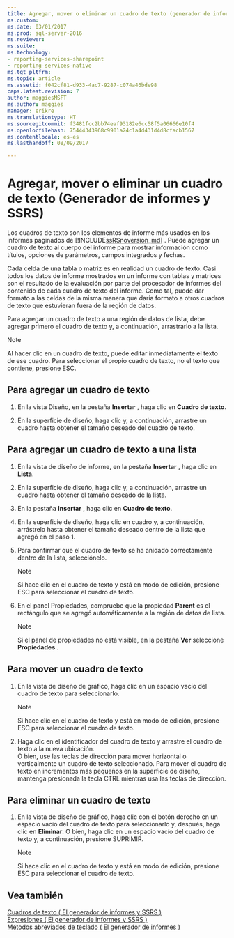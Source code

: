 ```yaml
---
title: Agregar, mover o eliminar un cuadro de texto (generador de informes y SSRS) | Documentos de Microsoft
ms.custom: 
ms.date: 03/01/2017
ms.prod: sql-server-2016
ms.reviewer: 
ms.suite: 
ms.technology:
- reporting-services-sharepoint
- reporting-services-native
ms.tgt_pltfrm: 
ms.topic: article
ms.assetid: f042cf81-d933-4ac7-9287-c074a46bde98
caps.latest.revision: 7
author: maggiesMSFT
ms.author: maggies
manager: erikre
ms.translationtype: HT
ms.sourcegitcommit: f3481fcc2bb74eaf93182e6cc58f5a06666e10f4
ms.openlocfilehash: 75444343968c9901a24c1a4d431d4d8cfacb1567
ms.contentlocale: es-es
ms.lasthandoff: 08/09/2017

---
```

# <a name="add-move-or-delete-a-text-box-report-builder-and-ssrs"></a>Agregar, mover o eliminar un cuadro de texto (Generador de informes y SSRS)
  Los cuadros de texto son los elementos de informe más usados en los informes paginados de [!INCLUDE[ssRSnoversion_md](../../includes/ssrsnoversion-md.md)] . Puede agregar un cuadro de texto al cuerpo del informe para mostrar información como títulos, opciones de parámetros, campos integrados y fechas.  
  
 Cada celda de una tabla o matriz es en realidad un cuadro de texto. Casi todos los datos de informe mostrados en un informe con tablas y matrices son el resultado de la evaluación por parte del procesador de informes del contenido de cada cuadro de texto del informe. Como tal, puede dar formato a las celdas de la misma manera que daría formato a otros cuadros de texto que estuvieran fuera de la región de datos.  
  
 Para agregar un cuadro de texto a una región de datos de lista, debe agregar primero el cuadro de texto y, a continuación, arrastrarlo a la lista.  
  
> [!NOTE]  
>  Al hacer clic en un cuadro de texto, puede editar inmediatamente el texto de ese cuadro. Para seleccionar el propio cuadro de texto, no el texto que contiene, presione ESC.  
  
## <a name="to-add-a-text-box"></a>Para agregar un cuadro de texto  
  
1.  En la vista Diseño, en la pestaña **Insertar** , haga clic en **Cuadro de texto**.  
  
2.  En la superficie de diseño, haga clic y, a continuación, arrastre un cuadro hasta obtener el tamaño deseado del cuadro de texto.  
  
## <a name="to-add-a-text-box-in-a-list"></a>Para agregar un cuadro de texto a una lista  
  
1.  En la vista de diseño de informe, en la pestaña **Insertar** , haga clic en **Lista**.  
  
2.  En la superficie de diseño, haga clic y, a continuación, arrastre un cuadro hasta obtener el tamaño deseado de la lista.  
  
3.  En la pestaña **Insertar** , haga clic en **Cuadro de texto**.  
  
4.  En la superficie de diseño, haga clic en cuadro y, a continuación, arrástrelo hasta obtener el tamaño deseado dentro de la lista que agregó en el paso 1.   
  
5.  Para confirmar que el cuadro de texto se ha anidado correctamente dentro de la lista, selecciónelo.  
  
    > [!NOTE]  
    >  Si hace clic en el cuadro de texto y está en modo de edición, presione ESC para seleccionar el cuadro de texto.  
  
6.  En el panel Propiedades, compruebe que la propiedad **Parent** es el rectángulo que se agregó automáticamente a la región de datos de lista.  
  
    > [!NOTE]  
    >  Si el panel de propiedades no está visible, en la pestaña **Ver** seleccione **Propiedades** .  
  
## <a name="to-move-a-text-box"></a>Para mover un cuadro de texto  
  
1.  En la vista de diseño de gráfico, haga clic en un espacio vacío del cuadro de texto para seleccionarlo.  
  
    > [!NOTE]  
    >  Si hace clic en el cuadro de texto y está en modo de edición, presione ESC para seleccionar el cuadro de texto.  
  
2.  Haga clic en el identificador del cuadro de texto y arrastre el cuadro de texto a la nueva ubicación.   
    O bien, use las teclas de dirección para mover horizontal o verticalmente un cuadro de texto seleccionado. Para mover el cuadro de texto en incrementos más pequeños en la superficie de diseño, mantenga presionada la tecla CTRL mientras usa las teclas de dirección.  
  
## <a name="to-delete-a-text-box"></a>Para eliminar un cuadro de texto  
  
1.  En la vista de diseño de gráfico, haga clic con el botón derecho en un espacio vacío del cuadro de texto para seleccionarlo y, después, haga clic en **Eliminar**. O bien, haga clic en un espacio vacío del cuadro de texto y, a continuación, presione SUPRIMIR.  
  
    > [!NOTE]  
    >  Si hace clic en el cuadro de texto y está en modo de edición, presione ESC para seleccionar el cuadro de texto.  
  
## <a name="see-also"></a>Vea también  
 [Cuadros de texto &#40; El generador de informes y SSRS &#41;](../../reporting-services/report-design/text-boxes-report-builder-and-ssrs.md)   
 [Expresiones &#40; El generador de informes y SSRS &#41;](../../reporting-services/report-design/expressions-report-builder-and-ssrs.md)   
 [Métodos abreviados de teclado &#40; El generador de informes &#41;](../../reporting-services/report-builder/keyboard-shortcuts-report-builder.md)  
  
  
